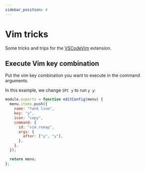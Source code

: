 ```yaml
---
sidebar_position: 4
---
```


# Vim tricks

Some tricks and trips for the [VSCodeVim](https://github.com/VSCodeVim/Vim) extension.

## Execute Vim key combination

Put the vim key combination you want to execute in the command arguments.

In this example, we change `SPC y` to run `y y`:

```js
module.exports = function editConfig(menu) {
  menu.items.push({
    name: "Yank line",
    key: "y",
    icon: "copy",
    command: {
      id: "vim.remap",
      args: {
        after: ["y", "y"],
      },
    },
  });

  return menu;
};
```
